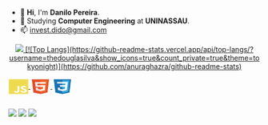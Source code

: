 - 👋 <b> Hi</b>, I'm <b>Danilo Pereira</b>.
- 🌱 Studying <b>Computer Engineering</b> at <b>UNINASSAU</b>.
- 📫 invest.dido@gmail.com

<div align="center" style="display: inline_block">
  <a href="https://github.com/Dido06">
  <img height="180em" src="https://github-readme-stats.vercel.app/api?username=Dido06&show_icons=true&theme=dark&include_all_commits=true&count_private=true"/>
 [![Top Langs](https://github-readme-stats.vercel.app/api/top-langs/?username=thedouglasilva&show_icons=true&count_private=true&theme=tokyonight)](https://github.com/anuraghazra/github-readme-stats)
</div>

<div style="display: inline_block"><br>
  <img align="center" alt="Rafa-Js" height="30" width="40" src="https://raw.githubusercontent.com/devicons/devicon/master/icons/javascript/javascript-plain.svg">
  <img align="center" alt="Rafa-HTML" height="30" width="40" src="https://raw.githubusercontent.com/devicons/devicon/master/icons/html5/html5-original.svg">
  <img align="center" alt="Rafa-CSS" height="30" width="40" src="https://raw.githubusercontent.com/devicons/devicon/master/icons/css3/css3-original.svg">
</div>

##

<div>
  <a href="https://instagram.com/_dido04" target="_blank"><img src="https://img.shields.io/badge/-Instagram-%23E4405F?style=for-the-badge&logo=instagram&logoColor=white" target="_blank"></a> 
  <a href = "mailto:invest.dido@gmail.com"><img src="https://img.shields.io/badge/-Gmail-%23333?style=for-the-badge&logo=gmail&logoColor=white" target="_blank"></a>
  <a href="https://www.linkedin.com/in/danilo-pereira-609632160/" target="_blank"><img src="https://img.shields.io/badge/-LinkedIn-%230077B5?style=for-the-badge&logo=linkedin&logoColor=white" target="_blank"></a> 
<div>

